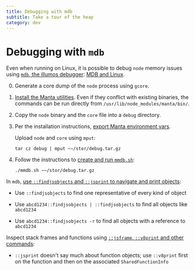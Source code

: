 ```yaml
---
title: Debugging with mdb
subtitle: Take a tour of the heap
category: dev
---
```


# Debugging with `mdb`

Even when running on Linux, it is possible to debug `node` memory issues using [`mdb`, the illumos debugger][mdb]: [MDB and Linux][mdb-linux].

0.  Generate a core dump of the `node` process using `gcore`.

0.  [Install the Manta utilities][install].
    Even if they conflict with existing binaries, the commands can be run directly from `/usr/lib/node_modules/manta/bin/`. 

0.  Copy the `node` binary and the `core` file into a `debug` directory.

0.  Per the installation instructions, [export Manta environment vars][environment].

    Upload `node` and `core` using `mput`:
    
    `tar cz debug | mput ~~/stor/debug.tar.gz`

0.  Follow the instructions to [create and run `mmdb.sh`][mdb-linux]:

    `./mmdb.sh ~~/stor/debug.tar.gz`

In `mdb`, [use `::findjsobjects` and `::jsprint` to navigate and print objects][findjsobjects]:

+ Use `::findjsobjects` to find one representative of every kind of object

+ Use `abcd1234::findjsobjects | ::findjsobjects` to find all objects like `abcd1234`

+ Use `abcd1234::findjsobjects -r` to find all objects with a reference to `abcd1234`

Inspect stack frames and functions using [`::jsframe`, `::v8print` and other commands][mdb-js-and-v8]:

+ `::jsprint` doesn't say much about function objects; use `::v8print` first on the function and then on the associated `SharedFunctionInfo`

[mdb]: http://www.joyent.com/developers/node/debug/mdb
[mdb-linux]: http://www.joyent.com/blog/mdb-and-linux
[install]: http://apidocs.joyent.com/manta/#if-you-have-nodejs-installed]
[environment]: http://apidocs.joyent.com/manta/#setting-up-your-environment
[findjsobjects]: http://dtrace.org/blogs/bmc/2012/05/05/debugging-node-js-memory-leaks/
[mdb-js-and-v8]: http://dtrace.org/blogs/dap/2012/01/13/playing-with-nodev8-postmortem-debugging/
